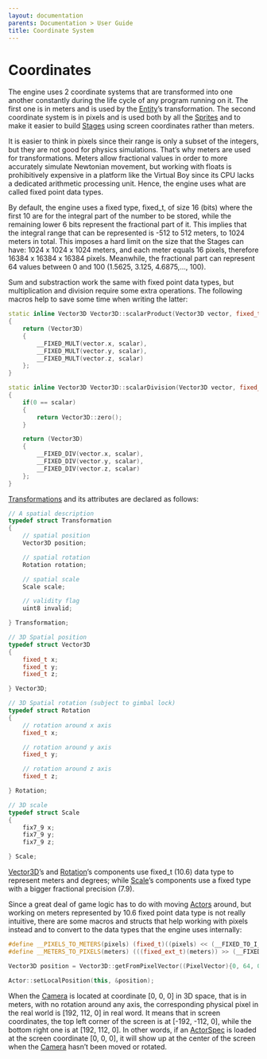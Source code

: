 ```yaml
---
layout: documentation
parents: Documentation > User Guide
title: Coordinate System
---
```


# Coordinates

The engine uses 2 coordinate systems that are transformed into one another constantly during the life cycle of any program running on it. The first one is in meters and is used by the [Entity](/documentation/api/class-entity/)’s transformation. The second coordinate system is in pixels and is used both by all the [Sprites](/documentation/api/class-sprite/) and to make it easier to build [Stages](/documentation/api/class-stage/) using screen coordinates rather than meters.

It is easier to think in pixels since their range is only a subset of the integers, but they are not good for physics simulations. That’s why meters are used for transformations. Meters allow fractional values in order to more accurately simulate Newtonian movement, but working with floats is prohibitively expensive in a platform like the Virtual Boy since its CPU lacks a dedicated arithmetic processing unit. Hence, the engine uses what are called fixed point data types.

By default, the engine uses a fixed type, fixed_t, of size 16 (bits) where the first 10 are for the integral part of the number to be stored, while the remaining lower 6 bits represent the fractional part of it. This implies that the integral range that can be represented is -512 to 512 meters, to 1024 meters in total. This imposes a hard limit on the size that the Stages can have: 1024 x 1024 x 1024 meters, and each meter equals 16 pixels, therefore 16384 x 16384 x 16384 pixels. Meanwhile, the fractional part can represent 64 values between 0 and 100 (1.5625, 3.125, 4.6875,..., 100).

Sum and substraction work the same with fixed point data types, but multiplication and division require some extra operations. The following macros help to save some time when writing the latter:

```cpp
static inline Vector3D Vector3D::scalarProduct(Vector3D vector, fixed_t scalar)
{
    return (Vector3D)
    {
        __FIXED_MULT(vector.x, scalar),
        __FIXED_MULT(vector.y, scalar),
        __FIXED_MULT(vector.z, scalar)
    };
}

static inline Vector3D Vector3D::scalarDivision(Vector3D vector, fixed_t scalar)
{
    if(0 == scalar)
    {
        return Vector3D::zero();
    }

    return (Vector3D)
    {
        __FIXED_DIV(vector.x, scalar),
        __FIXED_DIV(vector.y, scalar),
        __FIXED_DIV(vector.z, scalar)
    };
}
```

[Transformations](/documentation/api/struct-transformations/) and its attributes are declared as follows:

```cpp
// A spatial description
typedef struct Transformation
{
    // spatial position
    Vector3D position;

    // spatial rotation
    Rotation rotation;

    // spatial scale
    Scale scale;

    // validity flag
    uint8 invalid;

} Transformation;

// 3D Spatial position
typedef struct Vector3D
{
    fixed_t x;
    fixed_t y;
    fixed_t z;

} Vector3D;

// 3D Spatial rotation (subject to gimbal lock)
typedef struct Rotation
{
    // rotation around x axis
    fixed_t x;

    // rotation around y axis
    fixed_t y;

    // rotation around z axis
    fixed_t z;

} Rotation;

// 3D scale
typedef struct Scale
{
    fix7_9 x;
    fix7_9 y;
    fix7_9 z;

} Scale;
```

[Vector3D](/documentation/api/class-vector3-d/)’s and [Rotation](/documentation/api/class-rotation/)’s components use fixed_t (10.6) data type to represent meters and degrees; while [Scale](/documentation/api/class-scale/)’s components use a fixed type with a bigger fractional precision (7.9).

Since a great deal of game logic has to do with moving [Actors](/documentation/api/class-actor/) around, but working on meters represented by 10.6 fixed point data type is not really intuitive, there are some macros and structs that help working with pixels instead and to convert to the data types that the engine uses internally:

```cpp
#define __PIXELS_TO_METERS(pixels) (fixed_t)((pixels) << (__FIXED_TO_I_BITS - __PIXELS_PER_METER_2_POWER))
#define __METERS_TO_PIXELS(meters) (((fixed_ext_t)(meters)) >> (__FIXED_TO_I_BITS - __PIXELS_PER_METER_2_POWER))
```

```cpp
Vector3D position = Vector3D::getFromPixelVector((PixelVector){0, 64, 0, 0});

Actor::setLocalPosition(this, &position);
```

When the [Camera](/documentation/api/class-camera/) is located at coordinate [0, 0, 0] in 3D space, that is in meters, with no rotation around any axis, the corresponding physical pixel in the real world is [192, 112, 0] in real word. It means that in screen coordinates, the top left corner of the screen is at [-192, -112, 0], while the bottom right one is at [192, 112, 0]. In other words, if an [ActorSpec](/documentation/api/struct-actor-spec/) is loaded at the screen coordinate [0, 0, 0], it will show up at the center of the screen when the [Camera](/documentation/api/class-camera/) hasn’t been moved or rotated.
